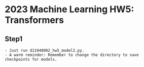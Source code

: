 # 2023 Machine Learning HW5: Transformers

## Step1
    - Just run d11948002_hw5_model2.py. 
    - A warm reminder: Remember to change the directory to save checkpoints for models.
    
